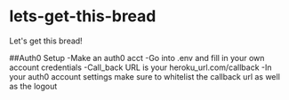 # lets-get-this-bread
Let's get this bread!

##Auth0 Setup
-Make an auth0 acct 
-Go into .env and fill in your own account credentials
-Call_back URL is your heroku_url.com/callback
-In your auth0 account settings make sure to whitelist the callback url as well as the logout 


